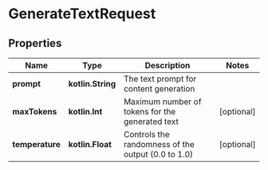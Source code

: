 
# GenerateTextRequest

## Properties
Name | Type | Description | Notes
------------ | ------------- | ------------- | -------------
**prompt** | **kotlin.String** | The text prompt for content generation | 
**maxTokens** | **kotlin.Int** | Maximum number of tokens for the generated text |  [optional]
**temperature** | **kotlin.Float** | Controls the randomness of the output (0.0 to 1.0) |  [optional]



